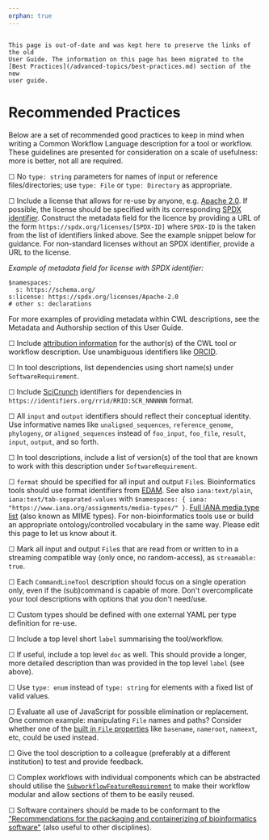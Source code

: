 ```yaml
---
orphan: true
---
```


```{attention}

This page is out-of-date and was kept here to preserve the links of the old
User Guide. The information on this page has been migrated to the
[Best Practices](/advanced-topics/best-practices.md) section of the new
user guide.
```

# Recommended Practices

Below are a set of recommended good practices to keep in mind when writing a
Common Workflow Language description for a tool or workflow. These guidelines
are presented for consideration on a scale of usefulness: more is better, not
all are required.

&#9744; No `type: string` parameters for names of input or reference
files/directories; use `type: File` or `type: Directory` as appropriate.

&#9744; Include a license that allows for re-use by anyone, e.g.
[Apache 2.0][apache-license]. If possible, the license should be specified with
its corresponding [SPDX identifier][spdx]. Construct the metadata field for the
licence by providing a URL of the form `https://spdx.org/licenses/[SPDX-ID]`
where `SPDX-ID` is the taken from the list of identifiers linked above. See the
example snippet below for guidance. For non-standard licenses without an SPDX
identifier, provide a URL to the license.

_Example of metadata field for license with SPDX identifier:_

```cwl
$namespaces:
  s: https://schema.org/
s:license: https://spdx.org/licenses/Apache-2.0
# other s: declarations
```

For more examples of providing metadata within CWL descriptions, see the
Metadata and Authorship section of this User Guide.

&#9744; Include [attribution information][license-example] for the author(s) of
the CWL tool or workflow description. Use  unambiguous identifiers like
[ORCID][orcid].

&#9744; In tool descriptions, list dependencies using short name(s) under
`SoftwareRequirement`.

&#9744; Include [SciCrunch][scicrunch] identifiers for dependencies in
`https://identifiers.org/rrid/RRID:SCR_NNNNNN` format.

&#9744; All `input` and `output` identifiers should reflect their conceptual
identity. Use informative names like `unaligned_sequences`, `reference_genome`,
`phylogeny`, or `aligned_sequences` instead of  `foo_input`, `foo_file`,
`result`, `input`, `output`, and so forth.

&#9744; In tool descriptions, include a list of version(s) of the tool that are
known to work with this description under `SoftwareRequirement`.

&#9744; `format` should be specified for all input and output `File`s.
Bioinformatics tools should use format identifiers from [EDAM][edam-example].
See also `iana:text/plain`, `iana:text/tab-separated-values` with
`$namespaces: { iana: "https://www.iana.org/assignments/media-types/" }`.
[Full IANA media type list][iana-types] (also known as MIME types). For
non-bioinformatics tools use or build an appropriate ontology/controlled
vocabulary in the same way. Please edit this page to let us know about it.

&#9744; Mark all input and output `File`s that are read from or written to in a
streaming compatible way (only once, no random-access), as `streamable: true`.

&#9744; Each `CommandLineTool` description should focus on a single operation
only, even if the (sub)command is capable of more. Don't overcomplicate your
tool descriptions with options that you don't need/use.

&#9744; Custom types should be defined with one external YAML per type
definition for re-use.

&#9744; Include a top level short `label` summarising the tool/workflow.

&#9744; If useful, include a top level `doc` as well. This should provide a
longer, more detailed description than was provided in the top level `label`
(see above).

&#9744; Use `type: enum` instead of `type: string` for elements with a fixed
list of valid values.

&#9744; Evaluate all use of JavaScript for possible elimination or replacement.
One common example: manipulating `File` names and paths? Consider whether one
of the [built in `File` properties][file-prop] like `basename`, `nameroot`,
`nameext`, etc, could be used instead.

&#9744; Give the tool description to a colleague (preferably at a different
institution) to test and provide feedback.

&#9744; Complex workflows with individual components which can be abstracted
should utilise the [`SubworkflowFeatureRequirement`][subworkflow] to make their
workflow modular and allow sections of them to be easily reused.

&#9744; Software containers should be made to be conformant to the ["Recommendations for the packaging and containerizing of bioinformatics software"][containers] (also useful to other disciplines).

[containers]: https://doi.org/10.12688/f1000research.15140.1
[apache-license]: https://spdx.org/licenses/Apache-2.0.html
[license-example]: https://github.com/ProteinsWebTeam/ebi-metagenomics-cwl/blob/master/workflows/emg-assembly.cwl#L200
[scicrunch]: https://scicrunch.org
[edam-example]: http://edamontology.org/format_1915
[iana-types]: https://www.iana.org/assignments/media-types/media-types.xhtml
[file-prop]: https://www.commonwl.org/v1.0/CommandLineTool.html#File
[orcid]: https://orcid.org
[subworkflow]: https://www.commonwl.org/v1.0/Workflow.html#SubworkflowFeatureRequirement
[spdx]: https://spdx.org/licenses/
